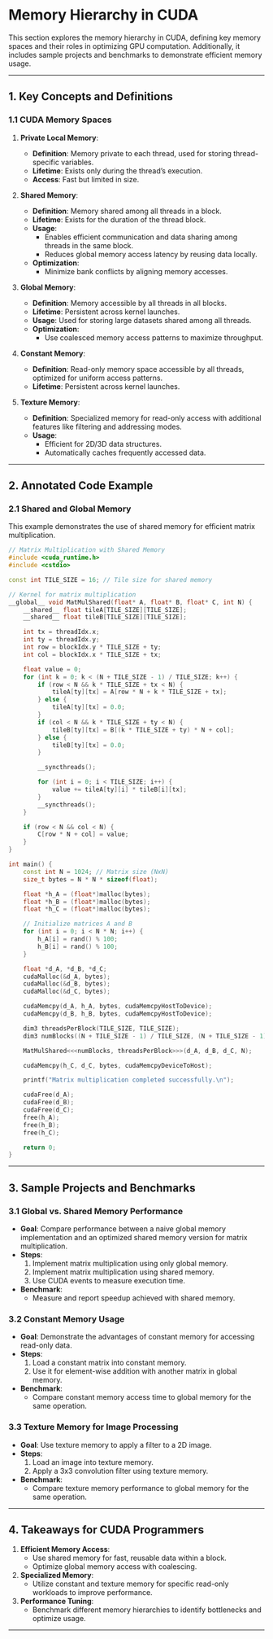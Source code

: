 # Memory Hierarchy in CUDA

This section explores the memory hierarchy in CUDA, defining key memory spaces and their roles in optimizing GPU computation. Additionally, it includes sample projects and benchmarks to demonstrate efficient memory usage.

---

## **1. Key Concepts and Definitions**

### **1.1 CUDA Memory Spaces**
1. **Private Local Memory**:
    - **Definition**: Memory private to each thread, used for storing thread-specific variables.
    - **Lifetime**: Exists only during the thread’s execution.
    - **Access**: Fast but limited in size.

2. **Shared Memory**:
    - **Definition**: Memory shared among all threads in a block.
    - **Lifetime**: Exists for the duration of the thread block.
    - **Usage**:
        - Enables efficient communication and data sharing among threads in the same block.
        - Reduces global memory access latency by reusing data locally.
    - **Optimization**:
        - Minimize bank conflicts by aligning memory accesses.

3. **Global Memory**:
    - **Definition**: Memory accessible by all threads in all blocks.
    - **Lifetime**: Persistent across kernel launches.
    - **Usage**: Used for storing large datasets shared among all threads.
    - **Optimization**:
        - Use coalesced memory access patterns to maximize throughput.

4. **Constant Memory**:
    - **Definition**: Read-only memory space accessible by all threads, optimized for uniform access patterns.
    - **Lifetime**: Persistent across kernel launches.

5. **Texture Memory**:
    - **Definition**: Specialized memory for read-only access with additional features like filtering and addressing modes.
    - **Usage**:
        - Efficient for 2D/3D data structures.
        - Automatically caches frequently accessed data.

---

## **2. Annotated Code Example**
### **2.1 Shared and Global Memory**
This example demonstrates the use of shared memory for efficient matrix multiplication.

```cpp
// Matrix Multiplication with Shared Memory
#include <cuda_runtime.h>
#include <cstdio>

const int TILE_SIZE = 16; // Tile size for shared memory

// Kernel for matrix multiplication
__global__ void MatMulShared(float* A, float* B, float* C, int N) {
    __shared__ float tileA[TILE_SIZE][TILE_SIZE];
    __shared__ float tileB[TILE_SIZE][TILE_SIZE];

    int tx = threadIdx.x;
    int ty = threadIdx.y;
    int row = blockIdx.y * TILE_SIZE + ty;
    int col = blockIdx.x * TILE_SIZE + tx;

    float value = 0;
    for (int k = 0; k < (N + TILE_SIZE - 1) / TILE_SIZE; k++) {
        if (row < N && k * TILE_SIZE + tx < N) {
            tileA[ty][tx] = A[row * N + k * TILE_SIZE + tx];
        } else {
            tileA[ty][tx] = 0.0;
        }
        if (col < N && k * TILE_SIZE + ty < N) {
            tileB[ty][tx] = B[(k * TILE_SIZE + ty) * N + col];
        } else {
            tileB[ty][tx] = 0.0;
        }

        __syncthreads();

        for (int i = 0; i < TILE_SIZE; i++) {
            value += tileA[ty][i] * tileB[i][tx];
        }
        __syncthreads();
    }

    if (row < N && col < N) {
        C[row * N + col] = value;
    }
}

int main() {
    const int N = 1024; // Matrix size (NxN)
    size_t bytes = N * N * sizeof(float);

    float *h_A = (float*)malloc(bytes);
    float *h_B = (float*)malloc(bytes);
    float *h_C = (float*)malloc(bytes);

    // Initialize matrices A and B
    for (int i = 0; i < N * N; i++) {
        h_A[i] = rand() % 100;
        h_B[i] = rand() % 100;
    }

    float *d_A, *d_B, *d_C;
    cudaMalloc(&d_A, bytes);
    cudaMalloc(&d_B, bytes);
    cudaMalloc(&d_C, bytes);

    cudaMemcpy(d_A, h_A, bytes, cudaMemcpyHostToDevice);
    cudaMemcpy(d_B, h_B, bytes, cudaMemcpyHostToDevice);

    dim3 threadsPerBlock(TILE_SIZE, TILE_SIZE);
    dim3 numBlocks((N + TILE_SIZE - 1) / TILE_SIZE, (N + TILE_SIZE - 1) / TILE_SIZE);

    MatMulShared<<<numBlocks, threadsPerBlock>>>(d_A, d_B, d_C, N);

    cudaMemcpy(h_C, d_C, bytes, cudaMemcpyDeviceToHost);

    printf("Matrix multiplication completed successfully.\n");

    cudaFree(d_A);
    cudaFree(d_B);
    cudaFree(d_C);
    free(h_A);
    free(h_B);
    free(h_C);

    return 0;
}
```

---

## **3. Sample Projects and Benchmarks**

### **3.1 Global vs. Shared Memory Performance**
- **Goal**: Compare performance between a naive global memory implementation and an optimized shared memory version for matrix multiplication.
- **Steps**:
    1. Implement matrix multiplication using only global memory.
    2. Implement matrix multiplication using shared memory.
    3. Use CUDA events to measure execution time.
- **Benchmark**:
    - Measure and report speedup achieved with shared memory.

### **3.2 Constant Memory Usage**
- **Goal**: Demonstrate the advantages of constant memory for accessing read-only data.
- **Steps**:
    1. Load a constant matrix into constant memory.
    2. Use it for element-wise addition with another matrix in global memory.
- **Benchmark**:
    - Compare constant memory access time to global memory for the same operation.

### **3.3 Texture Memory for Image Processing**
- **Goal**: Use texture memory to apply a filter to a 2D image.
- **Steps**:
    1. Load an image into texture memory.
    2. Apply a 3x3 convolution filter using texture memory.
- **Benchmark**:
    - Compare texture memory performance to global memory for the same operation.

---

## **4. Takeaways for CUDA Programmers**
1. **Efficient Memory Access**:
    - Use shared memory for fast, reusable data within a block.
    - Optimize global memory access with coalescing.
2. **Specialized Memory**:
    - Utilize constant and texture memory for specific read-only workloads to improve performance.
3. **Performance Tuning**:
    - Benchmark different memory hierarchies to identify bottlenecks and optimize usage.

---
